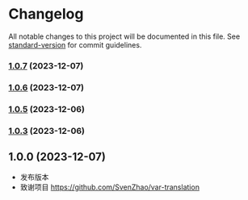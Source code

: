 # Changelog

All notable changes to this project will be documented in this file. See [standard-version](https://github.com/conventional-changelog/standard-version) for commit guidelines.

### [1.0.7](https://github.com/IOLOII/vscode-plugin-case-translation/compare/v1.0.6...v1.0.7) (2023-12-07)

### [1.0.6](https://github.com/IOLOII/vscode-plugin-case-translation/compare/v1.0.5...v1.0.6) (2023-12-07)

### [1.0.5](https://github.com/IOLOII/vscode-plugin-case-translation/compare/v1.0.3...v1.0.5) (2023-12-06)

### [1.0.3](https://github.com/IOLOII/vscode-plugin-case-translation/compare/v1.0.1...v1.0.3) (2023-12-06)

## 1.0.0 (2023-12-07)

* 发布版本
* 致谢项目 https://github.com/SvenZhao/var-translation

